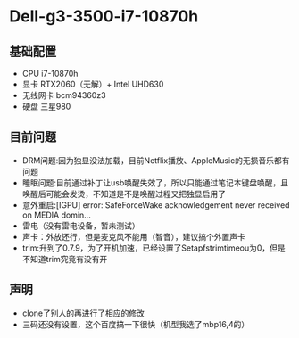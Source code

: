 # Dell-g3-3500-i7-10870h
## 基础配置
* CPU i7-10870h
* 显卡 RTX2060（无解）+ Intel UHD630
* 无线网卡 bcm94360z3
* 硬盘 三星980


## 目前问题
* DRM问题:因为独显没法加载，目前Netflix播放、AppleMusic的无损音乐都有问题
* 睡眠问题:目前通过补丁让usb唤醒失效了，所以只能通过笔记本键盘唤醒，且唤醒后可能会发烫，不知道是不是唤醒过程又把独显启用了
* 意外重启:[IGPU] error: SafeForceWake acknowledgement never received on MEDIA domin...
* 雷电（没有雷电设备，暂未测试）
* 声卡：外放还行，但是麦克风不能用（智音），建议搞个外置声卡
* trim:升到了0.7.9，为了开机加速，已经设置了Setapfstrimtimeou为0，但是不知道trim究竟有没有开


## 声明
* clone了别人的再进行了相应的修改
* 三码还没有设置，这个百度搞一下很快（机型我选了mbp16,4的）
